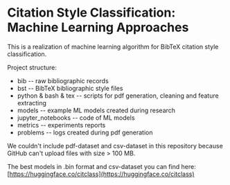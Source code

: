 # Citation Style Classification: Machine Learning Approaches

This is a realization of machine learning algorithm for BibTeX citation style classification.

Project structure:
* bib -- raw bibliographic records
* bst -- BibTeX bibliographic style files
* python & bash & tex -- scripts for pdf generation, cleaning and feature extracting
* models -- example ML models created during research
* jupyter_notebooks -- code of ML models
* metrics -- experiments reports
* problems -- logs created during pdf generation

We couldn't include pdf-dataset and csv-dataset in this repository because GitHub can't upload files with size > 100 MB.

The best models in .bin format and csv-dataset you can find here: [https://huggingface.co/citclass](https://huggingface.co/citclass)
